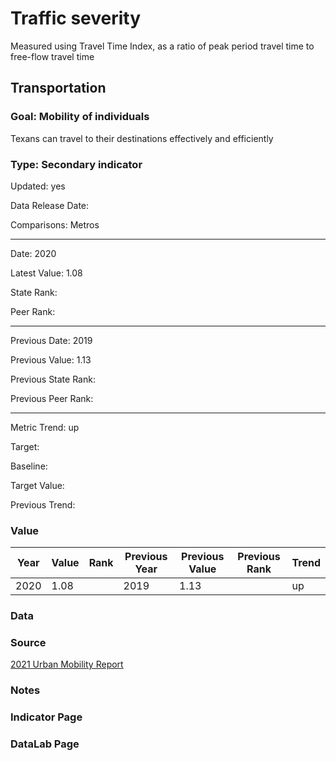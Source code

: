 # Traffic severity

Measured using Travel Time Index, as a ratio of peak period travel time to free-flow travel time

## Transportation

### Goal: Mobility of individuals

Texans can travel to their destinations effectively and efficiently

### Type: Secondary indicator

Updated: yes

Data Release Date: 

Comparisons: Metros

----

Date: 2020

Latest Value: 1.08 

State Rank: 

Peer Rank: 


----

Previous Date: 2019

Previous Value: 1.13

Previous State Rank: 

Previous Peer Rank: 


----
Metric Trend: up

Target: 

Baseline: 

Target Value: 

Previous Trend: 



### Value

| Year      |  Value      | Rank        | Previous Year | Previous Value | Previous Rank | Trend | 
| ----------- | ----------- | ----------- | ----------- | ----------- | ----------- | -----------|
|   2020      |   1.08    |             |      2019   |   1.13    |             |    up     | 

### Data

### Source

[2021 Urban Mobility Report](https://mobility.tamu.edu/umr/)

### Notes


### Indicator Page


### DataLab Page




